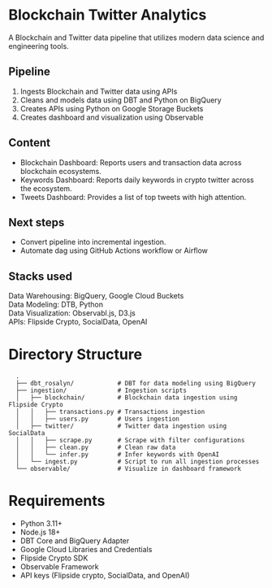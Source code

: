 # Blockchain Twitter Analytics

A Blockchain and Twitter data pipeline that utilizes modern data science and engineering tools.

## Pipeline
1. Ingests Blockchain and Twitter data using APIs
2. Cleans and models data using DBT and Python on BigQuery
3. Creates APIs using Python on Google Storage Buckets
4. Creates dashboard and visualization using Observable

## Content
- Blockchain Dashboard: Reports users and transaction data across blockchain ecosystems. 
- Keywords Dashboard: Reports daily keywords in crypto twitter across the ecosystem.
- Tweets Dashboard: Provides a list of top tweets with high attention. 

## Next steps
- Convert pipeline into incremental ingestion.
- Automate dag using GitHub Actions workflow or Airflow

## Stacks used
Data Warehousing: BigQuery, Google Cloud Buckets <br>
Data Modeling: DTB, Python <br>
Data Visualization: Observabl.js, D3.js <br>
APIs: Flipside Crypto, SocialData, OpenAI <br>

# Directory Structure  

      .
      ├── dbt_rosalyn/            # DBT for data modeling using BigQuery
      ├── ingestion/              # Ingestion scripts
      │   ├── blockchain/         # Blockchain data ingestion using Flipside Crypto
      │   │   ├── transactions.py # Transactions ingestion   
      │   │   ├── users.py        # Users ingestion
      │   ├── twitter/            # Twitter data ingestion using SocialData
      │   │   ├── scrape.py       # Scrape with filter configurations
      │   │   ├── clean.py        # Clean raw data
      │   │   └── infer.py        # Infer keywords with OpenAI
      │   └── ingest.py           # Script to run all ingestion processes
      └── observable/             # Visualize in dashboard framework

# Requirements
- Python 3.11+
- Node.js 18+
- DBT Core and BigQuery Adapter
- Google Cloud Libraries and Credentials
- Flipside Crypto SDK
- Observable Framework
- API keys (Flipside crypto, SocialData, and OpenAI)

 
